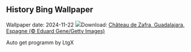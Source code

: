 ## History Bing Wallpaper
Wallpaper date: 2024-11-22
![](https://www.bing.com/th?id=OHR.ZafraCastle_FR-FR2717876307_UHD.jpg&w=1000)Download: [Château de Zafra, Guadalajara, Espagne (© Eduard Gene/Getty Images)](https://www.bing.com/th?id=OHR.ZafraCastle_FR-FR2717876307_UHD.jpg)

Auto get programm by LtgX
